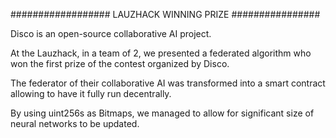 ################## LAUZHACK WINNING PRIZE ################

Disco is an open-source collaborative AI project.

At the Lauzhack, in a team of 2, we presented a federated algorithm who won the first prize of the contest organized by Disco. 

The federator of their collaborative AI was transformed into a smart contract allowing to have it fully run decentrally.

By using uint256s as Bitmaps, we managed to allow for significant size of neural networks to be updated.
